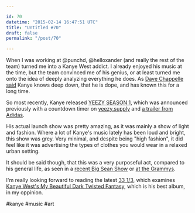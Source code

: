 ```yaml
---

id: 70
datetime: "2015-02-14 16:47:51 UTC"
title: "Untitled #70"
draft: false
permalink: "/post/70"

---
```


When I was working at @punchd, @helloxander (and really the rest of the team) turned me into a Kanye West addict. I already enjoyed his music at the time, but the team convinced me of his genius, or at least turned me onto the idea of deeply analyzing everything he does. As [Dave Chappelle said](https://www.youtube.com/watch?v=R4SYIfhzMmU) Kanye knows deep down, that he is dope, and has known this for a long time.

So most recently, Kanye released [YEEZY SEASON 1](https://www.youtube.com/watch?v=TEYaLzRDyIA), which was announced previously with a countdown timer on [yeezy.supply](http://yeezy.supply/) and [a trailer from Adidas](https://www.youtube.com/watch?v=iXOQrlx3EAM).

His actual launch show was pretty amazing, as it was mainly a show of light and fashion. Where a lot of Kanye's music lately has been loud and bright, this show was grey. Very minimal, and despite being "high fashion", it did feel like it was advertising the types of clothes you would wear in a relaxed urban setting.

It should be said though, that this was a very purposeful act, compared to his general life, as seen in a [recent Big Sean Show](http://pitchfork.com/news/58379-kanye-west-performs-calls-out-nike-during-big-sean-show/) or [at the Grammys](http://uk.businessinsider.com/grammys-taylor-swift-and-kanye-west-2015-2?r=US).


I'm really looking forward to reading the latest [33 1/3](https://en.wikipedia.org/wiki/33%E2%93), which examines [Kanye West's My Beautiful Dark Twisted Fantasy](http://www.bloomsbury.com/us/kanye-wests-my-beautiful-dark-twisted-fantasy-9781623565428/), which is his best album, in my oppinion.


#kanye #music #art

